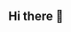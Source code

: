 ## Hi there 👋

<!--
**lizztest/lizztest** is a ✨ _special_ ✨ repository because its `README.md` (this file) appears on your GitHub profile.

Here are some ideas to get you started:

- 🔭 I’m currently writing a couple of local news stories.
- 👯 I’m looking to collaborate on ...
- 🤔 I’m looking for new technical writing roles.
- 💬 Ask me about my many years of expereience as a technical writer
- 📫 How to reach me: lizzsmullen@gmail.com
- 😄 Pronouns: She/Her
- ⚡ Fun fact: I was once ranked the 55th best powerlifting bench presser in the world for my weight class.
-->
